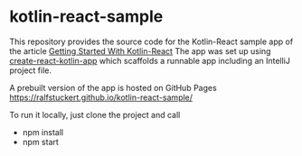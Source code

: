 # kotlin-react-sample
This repository provides the source code for the Kotlin-React 
sample app of the article [Getting Started With Kotlin-React](TBD)
The app was set up using [create-react-kotlin-app](https://github.com/JetBrains/create-react-kotlin-app)
which scaffolds a runnable app including an IntelliJ project file.

A prebuilt version of the app is hosted on GitHub Pages
https://ralfstuckert.github.io/kotlin-react-sample/

To run it locally, just clone the project and call
* npm install
* npm start

